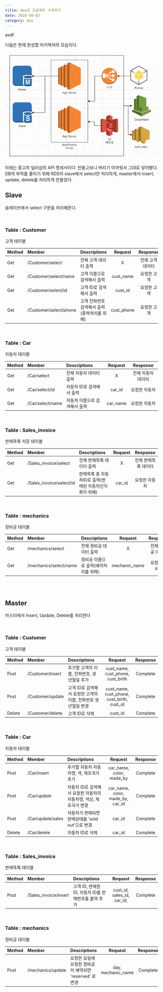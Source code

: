 ```yaml
---
title: Aws로 프로젝트 구축하기
date: 2020-08-02
category: Aws
---
```


asdf

다음은 현재 완성할 아키텍처의 모습이다.

![image-20200826155234866](aws_project.assets/image-20200826155234866.png)



아래는 중고차 딜러샵의 API 명세서이다. 만들고보니 버리기 아까워서 그대로 넣어봤다. DB의 부하를 줄이기 위해 RDS의 slave에서 select만 처리하게, master에서 insert, update, delete를 처리하게 만들었다.

## Slave

슬레이브에서 select 구문을 처리해준다.

<br/>

### Table : Customer 

고객 테이블

| Method | Member                 | Descriptions                                 |  Request   |     Response     |
| ------ | :--------------------- | :------------------------------------------- | :--------: | :--------------: |
| Get    | /Customer/select       | 전체 고객 데이터 출력                        |     X      | 전체 고객 데이터 |
| Get    | /Customer/select/name  | 고객 이름으로 검색해서 출력                  | cust_name  |   요청한 고객    |
| Get    | /Customer/select/id    | 고객 ID로 검색해서 출력                      |  cust_id   |   요청한 고객    |
| Get    | /Customer/select/phone | 고객 전화번호 검색해서 출력(중복처리를 위해) | cust_phone |   요청한 고객    |

<br/>

### Table : Car

자동차 테이블

| Method | Member           | Descriptions                  | Request  |      Response      |
| ------ | :--------------- | :---------------------------- | :------: | :----------------: |
| Get    | /Car/select      | 전체 자동차 데이터 출력       |    X     | 전체 자동차 데이터 |
| Get    | /Car/select/id   | 자동차 ID로 검색해서 출력     |  car_id  |   요청한 자동차    |
| Get    | /Car/select/name | 자동차 이름으로 검색해서 출력 | car_name |   요청한 자동차    |

<br/>

### Table : Sales_invoice

판매목록 저장 테이블

| Method | Member                   | Descriptions                                             | Request |       Response       |
| ------ | :----------------------- | :------------------------------------------------------- | :-----: | :------------------: |
| Get    | /Sales_invoice/select    | 전체 판매목록 데이터 출력                                |    X    | 전체 판매목록 데이터 |
| Get    | /Sales_invoice/select/id | 판매목록 중 자동차ID로 출력(판매된 자동차인지 확이 위해) | car_id  |    요청한 자동차     |

<br/>

### Table : mechanics

정비공 테이블

| Method | Member                 | Descriptions                          |    Request    |      Response      |
| ------ | :--------------------- | :------------------------------------ | :-----------: | :----------------: |
| Get    | /mechanics/select      | 전체 정비공 데이터 출력               |       X       | 전체 정비공 데이터 |
| Get    | /mechanics/select/name | 정비공 이름으로 출력(예약처리를 위해) | mechanic_name |   요청한 정비공    |

<br/>

<br/>

## Master

마스터에서 Insert, Update, Delete를 처리한다

<br/>

### Table : Customer 

고객 테이블

| Method | Member           | Descriptions                                                 |                    Request                    | Response |
| ------ | :--------------- | :----------------------------------------------------------- | :-------------------------------------------: | :------: |
| Post   | /Customer/insert | 추가할 고객의 이름, 전화번호, 생년월일 추가                  |     cust\_name, cust\_phone, cust\_birth      | Complete |
| Post   | /Customer/update | 고객 ID로 검색해서 요청한 고객의 이름, 전화번호 생년월일 변경 | cust\_name, cust\_phone, cust\_birth, cust_id | Complete |
| Delete | /Customer/delete | 고객 ID로 삭제                                               |                    cust_id                    | Complete |

<br/>

### Table : Car

자동차 테이블

| Method | Member            | Descriptions                                                 |              Request               | Response |
| ------ | :---------------- | :----------------------------------------------------------- | :--------------------------------: | :------: |
| Post   | /Car/insert       | 추가할 자동차 자동차명, 색, 제조국가 추가                    |     car\_name, color, made\_by     | Complete |
| Post   | /Car/update       | 자동차 ID로 검색해서 요청한 자동차의 자동차명, 색상, 제조국가 변경 | car\_name, color, made\_by, car_id | Complete |
| Post   | /Car/update/sales | 자동차가 판매되면 판매상태를 'sold out'으로 변경             |               car_id               | Complete |
| Delete | /Car/delete       | 자동차 ID로 삭제                                             |               car_id               | Complete |

<br/>

### Table : Sales_invoice

판매목록 테이블

| Method | Member                | Descriptions                                         |           Request            | Response |
| ------ | :-------------------- | :--------------------------------------------------- | :--------------------------: | :------: |
| Post   | /Sales_invoice/insert | 고객 ID, 판매원 ID, 자동차 ID를 판매번호를 붙여 추가 | cust\_id, sales\_id, car_id, | Complete |

<br/>

### Table : mechanics

정비공 테이블

| Method | Member            | Descriptions                                              |      Request       | Response |
| ------ | :---------------- | :-------------------------------------------------------- | :----------------: | :------: |
| Post   | /mechanics/update | 요청한 요일에 요청한 정비공이 예약되면 'reserved' 로 변경 | day, mechanic_name | Complete |